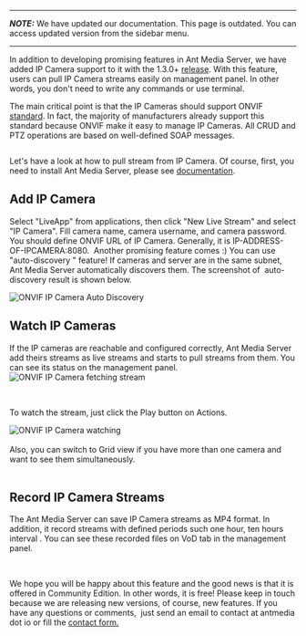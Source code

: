 ***
**_NOTE:_** We have updated our documentation. This page is outdated. You can access updated version from the sidebar menu.
***
In addition to developing promising features in Ant Media Server, we have added IP Camera support to it with the 1.3.0+ <a href="https://github.com/ant-media/Ant-Media-Server/releases/tag/ams-v1.3.0-SNAPSHOT">release</a>. With this feature,  users can pull IP Camera streams easily on management panel. In other words, you don't need to write any commands or use terminal.

The main critical point is that the IP Cameras should support ONVIF <a href="https://www.onvif.org/" target="_blank" rel="noopener">standard</a>. In fact, the majority of manufacturers already support this standard because ONVIF make it easy to manage IP Cameras. All CRUD and PTZ operations are based on well-defined SOAP messages.

<img src="https://antmedia.io/wp-content/uploads/2018/03/cctv-onvif-560.jpg" alt=""  />

Let's have a look at how to pull stream from IP Camera. Of course, first, you need to install Ant Media Server, please see <a href="https://antmedia.io/documentation/">documentation</a>.
<h2>Add IP Camera</h2>
Select "LiveApp" from applications, then click "New Live Stream" and select "IP Camera". Fill camera name, camera username, and camera password. You should define ONVIF URL of IP Camera. Generally, it is IP-ADDRESS-OF-IPCAMERA:8080.  Another promising feature comes :) You can use "auto-discovery " feature! If cameras and server are in the same subnet, Ant Media Server automatically discovers them. The screenshot of  auto-discovery result is shown below.
<ol></ol>
<img src="https://antmedia.io/wp-content/uploads/2018/03/Screenshot-from-2018-03-21-21-00-04-1024x536.png" alt="ONVIF IP Camera Auto Discovery"  class="aligncenter wp-image-3327" title="ONVIF IP Camera Auto Discovery" />
<h2>Watch IP Cameras</h2>
If the IP cameras are reachable and configured correctly, Ant Media Server add theirs streams as live streams and starts to pull streams from them. You can see its status on the management panel.

<img src="https://antmedia.io/wp-content/uploads/2018/03/Screenshot-from-2018-03-21-21-10-12-1024x372.png" alt="ONVIF IP Camera fetching stream" class="aligncenter wp-image-3328" title="ONVIF IP Camera fetching stream" />

&nbsp;

To watch the stream, just click the Play button on Actions.

<img src="https://antmedia.io/wp-content/uploads/2018/03/Screenshot-from-2018-03-21-21-15-15-1024x502.png" alt="ONVIF IP Camera watching"  class="aligncenter wp-image-3330" title="ONVIF IP Camera watching" />
<br/><br/>
Also, you can switch to Grid view if you have more than one camera and want to see them simultaneously.
<br/><br/>
<img src="https://antmedia.io/wp-content/uploads/2018/03/Screenshot-from-2018-03-21-21-17-47-1024x494.png" alt=""  class="aligncenter wp-image-3332" title="IP Camera watching in Grid View" />
<h2>Record IP Camera Streams</h2>
The Ant Media Server can save IP Camera streams as MP4 format. In addition, it record streams with defined periods such one hour, ten hours interval . You can see these recorded files on VoD tab in the management panel.
<br/>
<img src="https://antmedia.io/wp-content/uploads/2018/03/Screenshot-from-2018-03-21-21-19-46-1024x347.png" alt=""  class="aligncenter wp-image-3333" title="ONVIF IP Camera watching" />

&nbsp;

We hope you will be happy about this feature and the good news is that it is offered in Community Edition. In other words, it is free! Please keep in touch because we are releasing new versions, of course, new features. If you have any questions or comments,  just send an email to contact at antmedia dot io or fill the <a href="https://antmedia.io/#contact">contact form.</a>

&nbsp;